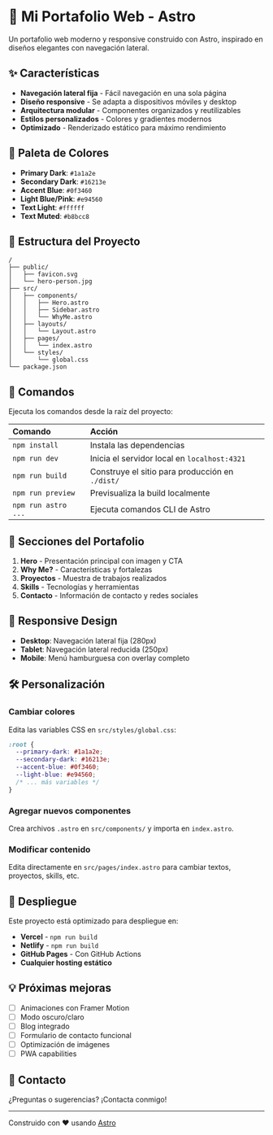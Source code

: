 # 🚀 Mi Portafolio Web - Astro

Un portafolio web moderno y responsive construido con Astro, inspirado en diseños elegantes con navegación lateral.

## ✨ Características

- **Navegación lateral fija** - Fácil navegación en una sola página
- **Diseño responsive** - Se adapta a dispositivos móviles y desktop
- **Arquitectura modular** - Componentes organizados y reutilizables
- **Estilos personalizados** - Colores y gradientes modernos
- **Optimizado** - Renderizado estático para máximo rendimiento

## 🎨 Paleta de Colores

- **Primary Dark**: `#1a1a2e`
- **Secondary Dark**: `#16213e`
- **Accent Blue**: `#0f3460`
- **Light Blue/Pink**: `#e94560`
- **Text Light**: `#ffffff`
- **Text Muted**: `#b8bcc8`

## 📁 Estructura del Proyecto

```text
/
├── public/
│   ├── favicon.svg
│   └── hero-person.jpg
├── src/
│   ├── components/
│   │   ├── Hero.astro
│   │   ├── Sidebar.astro
│   │   └── WhyMe.astro
│   ├── layouts/
│   │   └── Layout.astro
│   ├── pages/
│   │   └── index.astro
│   └── styles/
│       └── global.css
└── package.json
```

## 🧞 Comandos

Ejecuta los comandos desde la raíz del proyecto:

| Comando                   | Acción                                           |
| :------------------------ | :----------------------------------------------- |
| `npm install`             | Instala las dependencias                        |
| `npm run dev`             | Inicia el servidor local en `localhost:4321`    |
| `npm run build`           | Construye el sitio para producción en `./dist/` |
| `npm run preview`         | Previsualiza la build localmente                |
| `npm run astro ...`       | Ejecuta comandos CLI de Astro                   |

## 🎯 Secciones del Portafolio

1. **Hero** - Presentación principal con imagen y CTA
2. **Why Me?** - Características y fortalezas
3. **Proyectos** - Muestra de trabajos realizados
4. **Skills** - Tecnologías y herramientas
5. **Contacto** - Información de contacto y redes sociales

## 📱 Responsive Design

- **Desktop**: Navegación lateral fija (280px)
- **Tablet**: Navegación lateral reducida (250px)
- **Mobile**: Menú hamburguesa con overlay completo

## 🛠️ Personalización

### Cambiar colores
Edita las variables CSS en `src/styles/global.css`:

```css
:root {
  --primary-dark: #1a1a2e;
  --secondary-dark: #16213e;
  --accent-blue: #0f3460;
  --light-blue: #e94560;
  /* ... más variables */
}
```

### Agregar nuevos componentes
Crea archivos `.astro` en `src/components/` y importa en `index.astro`.

### Modificar contenido
Edita directamente en `src/pages/index.astro` para cambiar textos, proyectos, skills, etc.

## 🚀 Despliegue

Este proyecto está optimizado para despliegue en:

- **Vercel** - `npm run build`
- **Netlify** - `npm run build`
- **GitHub Pages** - Con GitHub Actions
- **Cualquier hosting estático**

## 💡 Próximas mejoras

- [ ] Animaciones con Framer Motion
- [ ] Modo oscuro/claro
- [ ] Blog integrado
- [ ] Formulario de contacto funcional
- [ ] Optimización de imágenes
- [ ] PWA capabilities

## 📧 Contacto

¿Preguntas o sugerencias? ¡Contacta conmigo!

---

Construido con ❤️ usando [Astro](https://astro.build)
